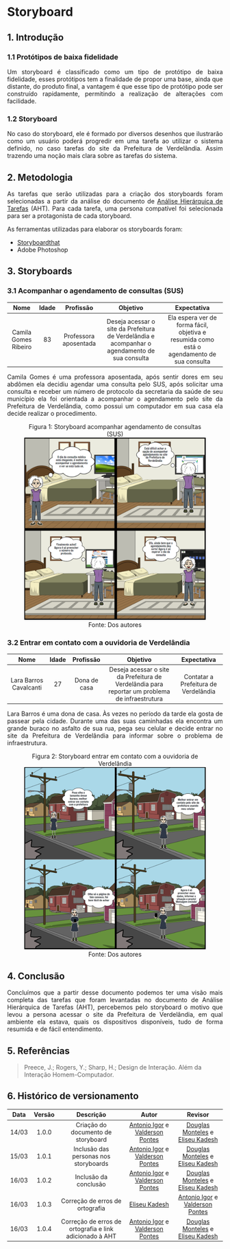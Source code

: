 # Storyboard

## 1. Introdução

### 1.1 Protótipos de baixa fidelidade

<p align="justify">
Um storyboard é classificado como um tipo de protótipo de baixa fidelidade, esses protótipos tem a finalidade de propor uma base, ainda que distante, do produto final, a vantagem é que esse tipo de protótipo pode ser construído rapidamente, permitindo a realização de alterações com facilidade. 
</p>

### 1.2 Storyboard

<p align="justify">
No caso do storyboard, ele é formado por diversos desenhos que ilustrarão como um usuário poderá progredir em uma tarefa ao utilizar o sistema definido, no caso tarefas do site da Prefeitura de Verdelândia. Assim trazendo uma noção mais clara sobre as tarefas do sistema.
</p>

## 2. Metodologia

<p align="justify">
As tarefas que serão utilizadas para a criação dos storyboards foram selecionadas a partir da análise do documento de <a href="https://interacao-humano-computador.github.io/2021.2-Prefeitura-Verdelandia/documentos/02-Perfil-Persona-Analise/AnaliseHierarquica/" > Análise Hierárquica de Tarefas</a> (AHT). Para cada tarefa, uma persona compatível foi selecionada para ser a protagonista de cada storyboard.
</p>
<p align="justify">
As ferramentas utilizadas para elaborar os storyboards foram: 
</p>

-   <a href="https://www.storyboardthat.com/pt" target="_blanck">Storyboardthat</a>
-   Adobe Photoshop

## 3. Storyboards

### 3.1 Acompanhar o agendamento de consultas (SUS)

|         Nome         | Idade |       Profissão       |                                           Objetivo                                            |                                        Expectativa                                         |
| :------------------: | :---: | :-------------------: | :-------------------------------------------------------------------------------------------: | :----------------------------------------------------------------------------------------: |
| Camila Gomes Ribeiro |  83   | Professora aposentada | Deseja acessar o site da Prefeitura de Verdelândia e acompanhar o agendamento de sua consulta | Ela espera ver de forma fácil, objetiva e resumida como está o agendamento de sua consulta |

<p align="justify">
Camila Gomes é uma professora aposentada, após sentir dores em seu abdômen ela decidiu agendar uma consulta pelo SUS, após solicitar uma consulta e receber um número de protocolo da secretaria da saúde de seu município ela foi orientada a acompanhar o agendamento pelo site da Prefeitura de Verdelândia, como possui um computador em sua casa ela decide realizar o procedimento.
</p>

<center>
<figure>
  <figcaption>
    Figura 1: Storyboard acompanhar agendamento de consultas (SUS)
  </figcaption>
  <img 
    src="../../../assets/storyboards/storyboard1.png" alt="storyboard-agendamento" 
  />
  <figcaption>
    Fonte: Dos autores
  </figcaption>
</figure>
</center>

### 3.2 Entrar em contato com a ouvidoria de Verdelândia

|          Nome          | Idade |  Profissão   |                                            Objetivo                                            |             Expectativa              |
| :--------------------: | :---: | :----------: | :--------------------------------------------------------------------------------------------: | :----------------------------------: |
| Lara Barros Cavalcanti |  27   | Dona de casa | Deseja acessar o site da Prefeitura de Verdelândia para reportar um problema de infraestrutura | Contatar a Prefeitura de Verdelândia |

<p align="justify">
Lara Barros é uma dona de casa. Às vezes no período da tarde ela gosta de passear pela cidade. Durante uma das suas caminhadas ela encontra um grande buraco no asfalto de sua rua, pega seu celular e decide entrar no site da Prefeitura de Verdelândia para informar sobre o problema de infraestrutura.
</p>

<center>
<figure>
  <figcaption>
    Figura 2: Storyboard entrar em contato com a ouvidoria de Verdelândia
  </figcaption>
  <img 
    src="../../../assets/storyboards/storyboard2.png" alt="storyboard-contato" 
  />
  <figcaption>
    Fonte: Dos autores
  </figcaption>
</figure>
</center>

## 4. Conclusão

<p align="justify">
Concluímos que a partir desse documento podemos ter uma visão mais completa das tarefas que foram levantadas no documento de Análise Hierárquica de Tarefas (AHT), percebemos pelo storyboard o motivo que levou a persona acessar o site da Prefeitura de Verdelândia, em qual ambiente ela estava, quais os dispositivos disponíveis, tudo de forma resumida e de fácil entendimento.
</p>

## 5. Referências

> Preece, J.; Rogers, Y.; Sharp, H.; Design de Interação. Além da Interação Homem-Computador.

## 6. Histórico de versionamento

| Data  | Versão |                        Descrição                        |                                                    Autor                                                    |                                                   Revisor                                                   |
| :---: | :----: | :-----------------------------------------------------: | :---------------------------------------------------------------------------------------------------------: | :---------------------------------------------------------------------------------------------------------: |
| 14/03 | 1.0.0  |           Criação do documento de storyboard            | [Antonio Igor](https://github.com/antonioigorcarvalho) e [Valderson Pontes](https://github.com/valdersonjr) |                            [Douglas Monteles](https://github.com/DouglasMonteles) e [Eliseu Kadesh](https://github.com/eliseukadesh67)                              |
| 15/03 | 1.0.1  |          Inclusão das personas nos storyboards          | [Antonio Igor](https://github.com/antonioigorcarvalho) e [Valderson Pontes](https://github.com/valdersonjr) |                            [Douglas Monteles](https://github.com/DouglasMonteles) e [Eliseu Kadesh](https://github.com/eliseukadesh67)                              |
| 16/03 | 1.0.2  |                  Inclusão da conclusão                  | [Antonio Igor](https://github.com/antonioigorcarvalho) e [Valderson Pontes](https://github.com/valdersonjr) |                            [Douglas Monteles](https://github.com/DouglasMonteles) e [Eliseu Kadesh](https://github.com/eliseukadesh67)                              |
| 16/03 | 1.0.3  |             Correção de erros de ortografia             |                             [Eliseu Kadesh](https://github.com/eliseukadesh67)                              | [Antonio Igor](https://github.com/antonioigorcarvalho) e [Valderson Pontes](https://github.com/valdersonjr) |
| 16/03 | 1.0.4  | Correção de erros de ortografia e link adicionado à AHT | [Antonio Igor](https://github.com/antonioigorcarvalho) e [Valderson Pontes](https://github.com/valdersonjr) |                            [Douglas Monteles](https://github.com/DouglasMonteles) e [Eliseu Kadesh](https://github.com/eliseukadesh67)                              |
